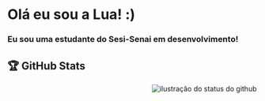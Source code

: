 # Olá eu sou a Lua! :)
### Eu sou uma estudante do Sesi-Senai em desenvolvimento!


## 🏆 GitHub Stats
<img align='right' src="https://github-readme-stats.vercel.app/api?username=luabrunetti&show_icons=true&title_color=783c00&text_color=af552e&icon_color=783c00&bg_color=f8efd4&cache_seconds=2300" alt="ilustração do status do github">
